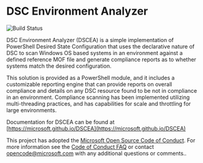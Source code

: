# DSC Environment Analyzer

![Build Status](https://dscea.visualstudio.com/_apis/public/build/definitions/4406bdf8-fc9e-4378-ba79-7d7fe80ca6f8/1/badge)

DSC Environment Analyzer (DSCEA) is a simple implementation of PowerShell Desired State Configuration that uses the declarative nature of DSC to scan Windows OS based systems in an environment against a defined reference MOF file and generate compliance reports as to whether systems match the desired configuration.

This solution is provided as a PowerShell module, and it includes a customizable reporting engine that can provide reports on overall compliance and details on any DSC resource found to be not in compliance in an environment. Compliance scanning has been implemented utilizing multi-threading practices, and has capabilities for scale and throttling for large environments.

Documentation for DSCEA can be found at [https://microsoft.github.io/DSCEA](https://microsoft.github.io/DSCEA)

This project has adopted the [Microsoft Open Source Code of Conduct](https://opensource.microsoft.com/codeofconduct/). For more information see the [Code of Conduct FAQ](https://opensource.microsoft.com/codeofconduct/faq/) or contact [opencode@microsoft.com](mailto:opencode@microsoft.com) with any additional questions or comments..